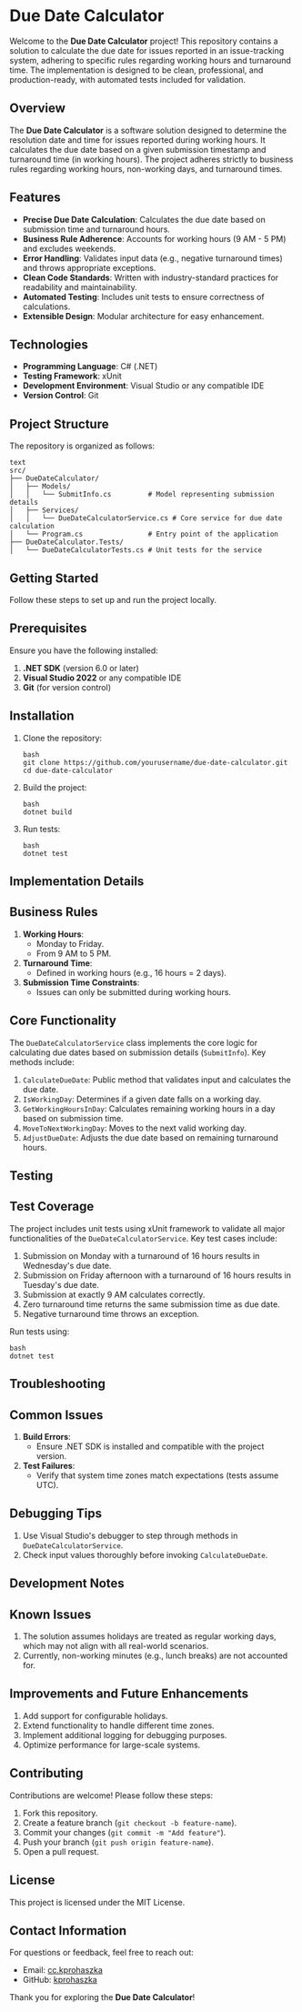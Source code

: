 # Due Date Calculator

Welcome to the **Due Date Calculator** project! This repository contains a solution to calculate the due date for issues reported in an issue-tracking system, adhering to specific rules regarding working hours and turnaround time. The implementation is designed to be clean, professional, and production-ready, with automated tests included for validation.

## Overview

The **Due Date Calculator** is a software solution designed to determine the resolution date and time for issues reported during working hours. It calculates the due date based on a given submission timestamp and turnaround time (in working hours). The project adheres strictly to business rules regarding working hours, non-working days, and turnaround times.

## Features

- **Precise Due Date Calculation**: Calculates the due date based on submission time and turnaround hours.
- **Business Rule Adherence**: Accounts for working hours (9 AM - 5 PM) and excludes weekends.
- **Error Handling**: Validates input data (e.g., negative turnaround times) and throws appropriate exceptions.
- **Clean Code Standards**: Written with industry-standard practices for readability and maintainability.
- **Automated Testing**: Includes unit tests to ensure correctness of calculations.
- **Extensible Design**: Modular architecture for easy enhancement.

## Technologies

- **Programming Language**: C# (.NET)
- **Testing Framework**: xUnit
- **Development Environment**: Visual Studio or any compatible IDE
- **Version Control**: Git

## Project Structure

The repository is organized as follows:

```
text
src/
├── DueDateCalculator/
│   ├── Models/
│   │   └── SubmitInfo.cs         # Model representing submission details
│   ├── Services/
│   │   └── DueDateCalculatorService.cs # Core service for due date calculation
│   └── Program.cs                # Entry point of the application
├── DueDateCalculator.Tests/
│   └── DueDateCalculatorTests.cs # Unit tests for the service
```

## Getting Started

Follow these steps to set up and run the project locally.

## Prerequisites

Ensure you have the following installed:

1. **.NET SDK** (version 6.0 or later)
2. **Visual Studio 2022** or any compatible IDE
3. **Git** (for version control)

## Installation

1. Clone the repository:

   ```
   bash
   git clone https://github.com/yourusername/due-date-calculator.git
   cd due-date-calculator
   ```

2. Build the project:

   ```
   bash
   dotnet build
   ```

3. Run tests:

   ```
   bash
   dotnet test
   ```

## Implementation Details

## Business Rules

1. **Working Hours**:
   - Monday to Friday.
   - From 9 AM to 5 PM.
2. **Turnaround Time**:
   - Defined in working hours (e.g., 16 hours = 2 days).
3. **Submission Time Constraints**:
   - Issues can only be submitted during working hours.

## Core Functionality

The `DueDateCalculatorService` class implements the core logic for calculating due dates based on submission details (`SubmitInfo`). Key methods include:

1. `CalculateDueDate`: Public method that validates input and calculates the due date.
2. `IsWorkingDay`: Determines if a given date falls on a working day.
3. `GetWorkingHoursInDay`: Calculates remaining working hours in a day based on submission time.
4. `MoveToNextWorkingDay`: Moves to the next valid working day.
5. `AdjustDueDate`: Adjusts the due date based on remaining turnaround hours.

## Testing

## Test Coverage

The project includes unit tests using xUnit framework to validate all major functionalities of the `DueDateCalculatorService`. Key test cases include:

1. Submission on Monday with a turnaround of 16 hours results in Wednesday's due date.
2. Submission on Friday afternoon with a turnaround of 16 hours results in Tuesday's due date.
3. Submission at exactly 9 AM calculates correctly.
4. Zero turnaround time returns the same submission time as due date.
5. Negative turnaround time throws an exception.

Run tests using:

```
bash
dotnet test
```

## Troubleshooting

## Common Issues

1. **Build Errors**:
   - Ensure .NET SDK is installed and compatible with the project version.
2. **Test Failures**:
   - Verify that system time zones match expectations (tests assume UTC).

## Debugging Tips

1. Use Visual Studio's debugger to step through methods in `DueDateCalculatorService`.
2. Check input values thoroughly before invoking `CalculateDueDate`.

## Development Notes

## Known Issues

1. The solution assumes holidays are treated as regular working days, which may not align with all real-world scenarios.
2. Currently, non-working minutes (e.g., lunch breaks) are not accounted for.

## Improvements and Future Enhancements

1. Add support for configurable holidays.
2. Extend functionality to handle different time zones.
3. Implement additional logging for debugging purposes.
4. Optimize performance for large-scale systems.

## Contributing

Contributions are welcome! Please follow these steps:

1. Fork this repository.
2. Create a feature branch (`git checkout -b feature-name`).
3. Commit your changes (`git commit -m "Add feature"`).
4. Push your branch (`git push origin feature-name`).
5. Open a pull request.

## License

This project is licensed under the MIT License.

## Contact Information

For questions or feedback, feel free to reach out:

- Email: [cc.kprohaszka](mailto:cc.krohaszka@gmail.com)
- GitHub: [kprohaszka](https://github.com/kprohaszka)

Thank you for exploring the **Due Date Calculator**!
